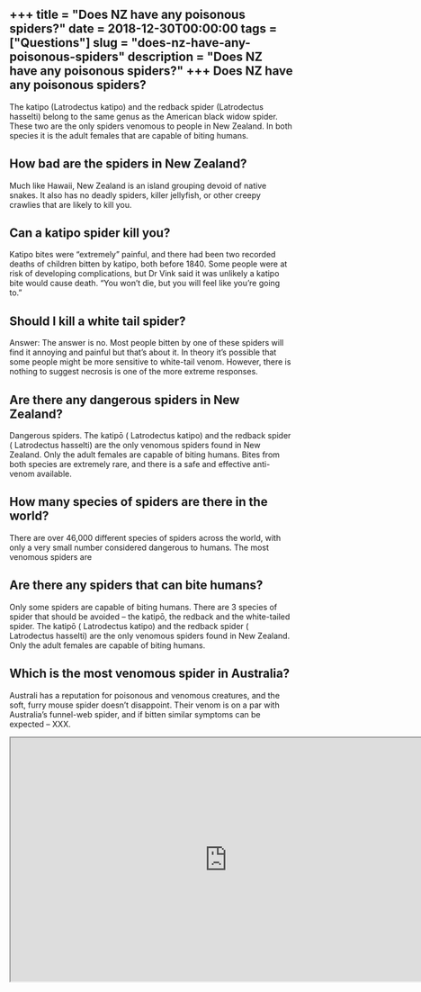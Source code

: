 +++
title = "Does NZ have any poisonous spiders?"
date = 2018-12-30T00:00:00
tags = ["Questions"]
slug = "does-nz-have-any-poisonous-spiders"
description = "Does NZ have any poisonous spiders?"
+++
Does NZ have any poisonous spiders?
-----------------------------------

The katipo (Latrodectus katipo) and the redback spider (Latrodectus hasselti) belong to the same genus as the American black widow spider. These two are the only spiders venomous to people in New Zealand. In both species it is the adult females that are capable of biting humans.

How bad are the spiders in New Zealand?
---------------------------------------

Much like Hawaii, New Zealand is an island grouping devoid of native snakes. It also has no deadly spiders, killer jellyfish, or other creepy crawlies that are likely to kill you.

Can a katipo spider kill you?
-----------------------------

Katipo bites were “extremely” painful, and there had been two recorded deaths of children bitten by katipo, both before 1840. Some people were at risk of developing complications, but Dr Vink said it was unlikely a katipo bite would cause death. “You won’t die, but you will feel like you’re going to.”

Should I kill a white tail spider?
----------------------------------

Answer: The answer is no. Most people bitten by one of these spiders will find it annoying and painful but that’s about it. In theory it’s possible that some people might be more sensitive to white-tail venom. However, there is nothing to suggest necrosis is one of the more extreme responses.

Are there any dangerous spiders in New Zealand?
-----------------------------------------------

Dangerous spiders. The katipō ( Latrodectus katipo) and the redback spider ( Latrodectus hasselti) are the only venomous spiders found in New Zealand. Only the adult females are capable of biting humans. Bites from both species are extremely rare, and there is a safe and effective anti-venom available.

How many species of spiders are there in the world?
---------------------------------------------------

There are over 46,000 different species of spiders across the world, with only a very small number considered dangerous to humans. The most venomous spiders are

Are there any spiders that can bite humans?
-------------------------------------------

Only some spiders are capable of biting humans. There are 3 species of spider that should be avoided – the katipō, the redback and the white-tailed spider. The katipō ( Latrodectus katipo) and the redback spider ( Latrodectus hasselti) are the only venomous spiders found in New Zealand. Only the adult females are capable of biting humans.

Which is the most venomous spider in Australia?
-----------------------------------------------

Australi has a reputation for poisonous and venomous creatures, and the soft, furry mouse spider doesn’t disappoint. Their venom is on a par with Australia’s funnel-web spider, and if bitten similar symptoms can be expected – XXX.

<iframe allow="accelerometer; autoplay; clipboard-write; encrypted-media; gyroscope; picture-in-picture" allowfullscreen="" class="__youtube_prefs__  epyt-is-override  no-lazyload" data-no-lazy="1" data-origheight="433" data-origwidth="770" data-skipgform_ajax_framebjll="" height="433" id="_ytid_60751" loading="lazy" src="https://www.youtube.com/embed/0qRnIIKW2Xs?enablejsapi=1&autoplay=0&cc_load_policy=0&cc_lang_pref=&iv_load_policy=1&loop=0&modestbranding=0&rel=1&fs=1&playsinline=0&autohide=2&theme=dark&color=red&controls=1&" title="YouTube player" width="770"></iframe>